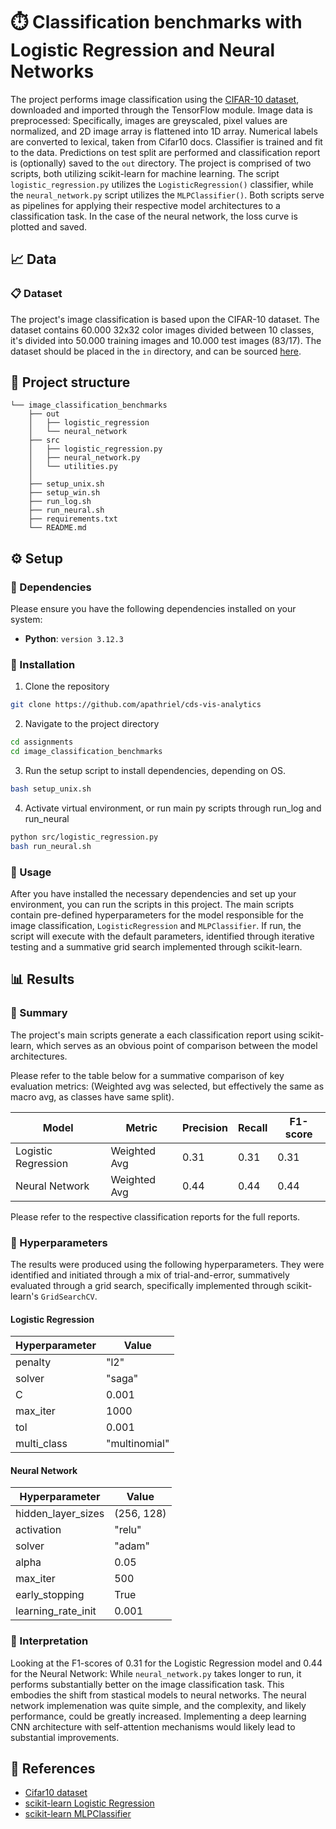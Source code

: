 # ⏱️ Classification benchmarks with Logistic Regression and Neural Networks

The project performs image classification using the [CIFAR-10 dataset](https://www.cs.toronto.edu/~kriz/cifar.html), downloaded and imported through the TensorFlow module. Image data is preprocessed: Specifically, images are greyscaled, pixel values are normalized, and 2D image array is flattened into 1D array. Numerical labels are converted to lexical, taken from Cifar10 docs. Classifier is trained and fit to the data. Predictions on test split are performed and classification report is (optionally) saved to the `out` directory. The project is comprised of two scripts, both utilizing scikit-learn for machine learning. The script `logistic_regression.py` utilizes the `LogisticRegression()` classifier, while the `neural_network.py` script utilizes the `MLPClassifier()`. Both scripts serve as pipelines for applying their respective model architectures to a classification task. In the case of the neural network, the loss curve is plotted and saved.

## 📈 Data

### 📋 Dataset
The project's image classification is based upon the CIFAR-10 dataset. The dataset contains 60.000 32x32 color images divided between 10 classes, it's divided into 50.000 training images and 10.000 test images (83/17). The dataset should be placed in the `in` directory, and can be sourced [here](https://www.cs.toronto.edu/~kriz/cifar.html).

## 📂 Project structure
```
└── image_classification_benchmarks
	├── out
	│   ├── logistic_regression
	│   └── neural_network
	├── src
	│   ├── logistic_regression.py
	│	├── neural_network.py
   	│   └── utilities.py
	│
	├── setup_unix.sh
	├── setup_win.sh
	├── run_log.sh
	├── run_neural.sh
	├── requirements.txt
	└── README.md
```

## ⚙️ Setup
### 🐍 Dependencies
Please ensure you have the following dependencies installed on your system:
- **Python**: `version 3.12.3`

### 💾 Installation
1. Clone the repository
```sh
git clone https://github.com/apathriel/cds-vis-analytics
```
2. Navigate to the project directory
```sh
cd assignments
cd image_classification_benchmarks
```
3. Run the setup script to install dependencies, depending on OS.
```sh
bash setup_unix.sh
```
4. Activate virtual environment, or run main py scripts through run_log and run_neural
```sh
python src/logistic_regression.py
bash run_neural.sh
```

### 🚀 Usage
After you have installed the necessary dependencies and set up your environment, you can run the scripts in this project. The main scripts contain pre-defined hyperparameters for the model responsible for the image classification, `LogisticRegression` and `MLPClassifier`. If run, the script will execute with the default parameters, identified through iterative testing and a summative grid search implemented through scikit-learn.

## 📊 Results

### 📝 Summary 

The project's main scripts generate a each classification report using scikit-learn, which serves as an obvious point of comparison between the model architectures.

Please refer to the table below for a summative comparison of key evaluation metrics:
(Weighted avg was selected, but effectively the same as macro avg, as classes have same split).

| Model             | Metric      | Precision | Recall | F1-score |
|-------------------|-------------|-----------|--------|----------|
| Logistic Regression | Weighted Avg| 0.31      | 0.31   | 0.31     |
| Neural Network    | Weighted Avg| 0.44      | 0.44   | 0.44     |

Please refer to the respective classification reports for the full reports.

### 📐 Hyperparameters

The results were produced using the following hyperparameters. They were identified and initiated through a mix of trial-and-error, summatively evaluated through a grid search, specifically implemented through scikit-learn's `GridSearchCV`.

   #### Logistic Regression

| Hyperparameter   | Value       |
|-------------|-------------|
| penalty     | "l2"        |
| solver      | "saga"      |
| C           | 0.001       |
| max_iter    | 1000        |
| tol         | 0.001       |
| multi_class | "multinomial"|

#### Neural Network

| Hyperparameter          | Value       |
|--------------------|-------------|
| hidden_layer_sizes | (256, 128)  |
| activation         | "relu"      |
| solver             | "adam"      |
| alpha              | 0.05        |
| max_iter           | 500         |
| early_stopping     | True        |
| learning_rate_init | 0.001       |

### 🔎 Interpretation
 Looking at the F1-scores of 0.31 for the Logistic Regression model and 0.44 for the Neural Network: While `neural_network.py` takes longer to run, it performs substantially better on the image classification task. This embodies the shift from stastical models to neural networks. The neural network implemenation was quite simple, and the complexity, and likely performance, could be greatly increased. Implementing a deep learning CNN architecture with self-attention mechanisms would likely lead to substantial improvements.


## 📖 References
- [Cifar10 dataset](https://www.cs.toronto.edu/~kriz/cifar.html)
- [scikit-learn Logistic Regression](https://scikit-learn.org/stable/modules/generated/sklearn.linear_model.LogisticRegression.html)
- [scikit-learn MLPClassifier](https://scikit-learn.org/stable/modules/generated/sklearn.neural_network.MLPClassifier.html)